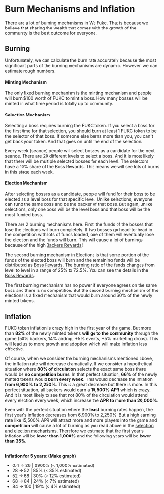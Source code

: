 # Burn Mechanisms and Inflation

There are a lot of burning mechanisms in We Fukc. That is because we believe that sharing the wealth that comes with the growth of the community is the best outcome for everyone.&#x20;

## Burning

Unfortunately, we can calculate the burn rate accurately because the most significant parts of the burning mechanisms are dynamic. However, we can estimate rough numbers.&#x20;

#### Minting Mechanism

The only fixed burning mechanism is the minting mechanism and people will burn $100 worth of FUKC to mint a boss. How many bosses will be minted in what time period is totally up to community.

#### Selection Mechanism

Selecting a boss requires burning the FUKC token. If you select a boss for the first time for that selection, you should burn at least 1 FUKC token to be the selector of that boss. If someone else burns more than you, you can't get back your token. And that goes on until the end of the selection.&#x20;

Every week (seance) people will select bosses as a candidate for the next seance. There are 20 different levels to select a boss. And it is most likely that there will be multiple selected bosses for each level. The selectors have a 10% share of the Boss Rewards. This means we will see lots of burns in this stage each week.

#### Election Mechanism

After selecting bosses as a candidate, people will fund for their boss to be elected as a level boss for that specific level. Unlike selections, everyone can fund the same boss and be the backer of that boss. But again, unlike selections, only one boss will be the level boss and that boss will be the most funded boss.

There are 2 burning mechanisms here. First, the funds of the bosses that lose the elections will burn completely. If two bosses go head-to-head in the competition with lots of funds loaded, one of them will eventually lose the election and the funds will burn. This will cause a lot of burnings because of the high [Backers Rewards](backer-rewards.md)!

The second burning mechanism in Elections is that some portion of the funds of the elected boss will burn and the remaining funds will be distributed as [Boss Rewards](boss-rewards.md). The burning ratio of the funds changes from level to level in a range of 25% to 72.5%. You can see the details in the [Boss Rewards](boss-rewards.md).&#x20;

The first burning mechanism has no power if everyone agrees on the same boss and there is no competition. But the second burning mechanism of the elections is a fixed mechanism that would burn around 60% of the newly minted tokens.

## Inflation

FUKC token inflation is crazy high in the first year of the game. But more than **82%** of the newly minted tokens **will go to the community** through the game (58% backers, 14% airdrop, +5% events, +5% marketing drops). This will lead us to more growth and adoption which will make inflation less effective.

Of course, when we consider the burning mechanisms mentioned above, the inflation rate will decrease dramatically. If we consider a hypothetical situation where **80%** **of circulation** selects the exact same boss there would be **no competition burns**. In that perfect situation, **66%** of the newly minted tokens would **burn every week**. This would decrease the inflation **from 6,900% to 2,250%**. This is a great decrease but there is more. In this perfect situation, all backers would earn a **15,500% APR** which is crazy. And it is most likely to see that not 80% of the circulation would attend every election every week, which increase the **APR to more than 20,000%**.&#x20;

Even with the perfect situation where the **least** burning rates happen, the first year's inflation decreases from 6,900% to 2,250%. But a high earning rate like 15,500% APR will attract more and more players into the game and **competition** will cause a lot of burning as you read above in the [selection and election mechanisms](burn-mechanisms-and-inflation.md#selection-mechanism). Therefore we estimate that the first year's inflation will be **lower than 1,000%** and the following years will be **lower than 35%**.

\
**Inflation for 5 years: (Make graph)**

* 0.4 -> 28 | 6900% (< 1,000% estimated)
* 28 -> 52 | 85% (< 35% estimated)
* 52 -> 68 | 30% (< 12% estimated)
* 68 -> 84 | 24% (< 7% estimated)
* 84 -> 100 | 19% (< 4% estimated)
